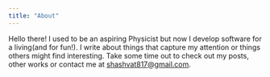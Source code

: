 ```yaml
---
title: "About"
---
```


Hello there! I used to be an aspiring Physicist but now I
develop software for a living(and for fun!). I
write about things that capture my attention or things
others might find interesting. Take some time out to check out my posts,
other works or contact me at <span class=" hyphens-none">shashvat817@gmail.com</span>.
